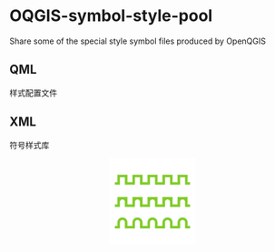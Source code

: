 # OQGIS-symbol-style-pool
Share some of the special style symbol files produced by OpenQGIS

## QML
样式配置文件

## XML
符号样式库

<div style="text-align: center;">
  <a href="https://github.com/OpenQGIS/OQGIS-symbol-style-pool/blob/main/XML/Great_wall/Great%20wall.xml" target="_blank">
    <img src="https://github.com/OpenQGIS/OQGIS-symbol-style-pool/blob/main/XML/Great_wall/Great%20wall.png" style="width: 30%;" title="Great wall.xml">
